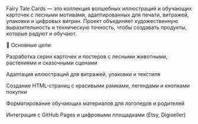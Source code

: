 Fairy Tale Cards — это коллекция волшебных иллюстраций и обучающих карточек с лесными мотивами, 
адаптированных для печати, витражей, упаковки и цифровых витрин. 
Проект объединяет художественную выразительность и техническую точность, чтобы создавать продукты, которые радуют и обучают.

🔹 Основные цели:

Разработка серии карточек и постеров с лесными животными, растениями и сказочными сценами

Адаптация иллюстраций для витражей, упаковки и текстиля

Создание HTML-страниц с красивыми рамками, легендами и кнопками покупки

Форматирование обучающих материалов для логопедов и родителей

Интеграция с GitHub Pages и цифровыми площадками (Etsy, Digiseller)
